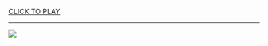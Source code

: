 
<a href="https://premium76.site?title=college_football_games&ref=13M">CLICK TO PLAY</a></h3>
<hr>

<a href="https://premium76.site?title=college_football_games&ref=13M"><img src="https://clearcache.store/games.png"></a>



